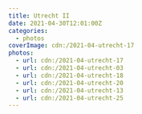 ```yaml
---
title: Utrecht II
date: 2021-04-30T12:01:00Z
categories:
  - photos
coverImage: cdn:/2021-04-utrecht-17
photos:
  - url: cdn:/2021-04-utrecht-17
  - url: cdn:/2021-04-utrecht-03
  - url: cdn:/2021-04-utrecht-18
  - url: cdn:/2021-04-utrecht-20
  - url: cdn:/2021-04-utrecht-13
  - url: cdn:/2021-04-utrecht-25
---
```


<style>
.fg-2021-04-30-utrecht-ii {
  grid-template-columns: repeat(6, 1fr);
  grid-template-areas:
    "a a a a a a"
    "b b c c d d"
    "e e f f f f";
}

.fg-2021-04-30-utrecht-ii > *:nth-child(1) { grid-area: a; }
.fg-2021-04-30-utrecht-ii > *:nth-child(2) { grid-area: b; }
.fg-2021-04-30-utrecht-ii > *:nth-child(3) { grid-area: c; }
.fg-2021-04-30-utrecht-ii > *:nth-child(4) { grid-area: d; }
.fg-2021-04-30-utrecht-ii > *:nth-child(5) { grid-area: e; }
.fg-2021-04-30-utrecht-ii > *:nth-child(6) { grid-area: f; }
</style>
